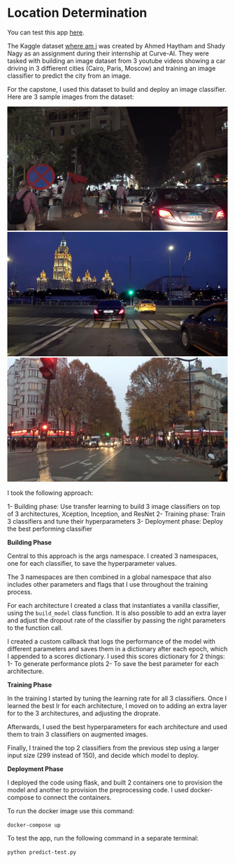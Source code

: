 # Location Determination

You can test this app [here](https://location-classifier-s7kytw3ahappetrrznzk2sr.streamlit.app/).

The Kaggle dataset [where am i](https://www.kaggle.com/datasets/ahmedhaytham/where-am-i) was created by Ahmed Haytham and Shady Nagy as an assignment during their internship at Curve-AI. They were tasked with building an image dataset from 3 youtube videos showing a car driving in 3 diffierent cities (Cairo, Paris, Moscow) and training an image classifier to predict the city from an image.

For the capstone, I used this dataset to build and deploy an image classifier. Here are 3 sample images from the dataset:

![Local Image](images/cairo.png)
![Local Image](images/moscow.png)
![Local Image](images/paris.png)

I took the following approach:

1- Building phase: Use transfer learning to build 3 image classifiers on top of 3 architectures, Xception, Inception, and ResNet
2- Training phase: Train 3 classifiers and tune their hyperparameters
3- Deployment phase: Deploy the best performing classifier

**Building Phase**

Central to this approach is the args namespace. I created 3 namespaces, one for each classifier, to save the hyperparameter values.

The 3 namespaces are then combined in a global namespace that also includes other parameters and flags that I use throughout the training process.

For each architecture I created a class that instantiates a vanilla classifier, using the `build_model` class function. It is also possible to add an extra layer and adjust the dropout rate of the classifier by passing the right parameters to the function call.

I created a custom callback that logs the performance of the model with different parameters and saves them in a dictionary after each epoch, which I appended to a scores dictionary. I used this scores dictionary for 2 things:
1- To generate performance plots
2- To save the best parameter for each architecture.

**Training Phase**

In the training I started by tuning the learning rate for all 3 classifiers. Once I learned the best lr for each architecture, I moved on to adding an extra layer for to the 3 architectures, and adjusting the droprate. 

Afterwards, I used the best hyperparameters for each architecture and used them to train 3 classifiers on augmented images. 

Finally, I trained the top 2 classifiers from the previous step using a larger input size (299 instead of 150), and decide which model to deploy.

**Deployment Phase**

I deployed the code using flask, and built 2 containers one to provision the model and another to provision the preprocessing code. I used docker-compose to connect the containers.

To run the docker image use this command:

`docker-compose up`

To test the app, run the following command in a separate terminal:

`python predict-test.py`
